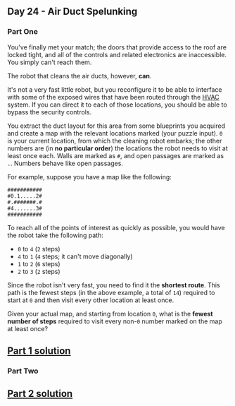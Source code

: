 ## Day 24 - Air Duct Spelunking

### Part One

You've finally met your match; the doors that provide access to the roof are locked tight, and
all of the controls and related electronics are inaccessible. You simply can't reach them.

The robot that cleans the air ducts, however, **can**.

It's not a very fast little robot, but you reconfigure it to be able to interface with some of
the exposed wires that have been routed through the [HVAC][3] system. If you can direct it to each
of those locations, you should be able to bypass the security controls.

You extract the duct layout for this area from some blueprints you acquired and create a map with
the relevant locations marked (your puzzle input). `0` is your current location, from which the
cleaning robot embarks; the other numbers are (in **no particular order**) the locations the robot
needs to visit at least once each. Walls are marked as `#`, and open passages are marked as `.`.
Numbers behave like open passages.

For example, suppose you have a map like the following:

```
###########
#0.1.....2#
#.#######.#
#4.......3#
###########
```

To reach all of the points of interest as quickly as possible, you would have the robot take the
following path:

 * `0` to `4` (`2` steps)
 * `4` to `1` (`4` steps; it can't move diagonally)
 * `1` to `2` (`6` steps)
 * `2` to `3` (`2` steps)

Since the robot isn't very fast, you need to find it the **shortest route**. This path is the
fewest steps (in the above example, a total of `14`) required to start at `0` and then visit
every other location at least once.

Given your actual map, and starting from location `0`, what is the **fewest number of steps**
required to visit every non-`0` number marked on the map at least once?

[Part 1 solution][1]
--------------------

### Part Two



[Part 2 solution][2]
--------------------


[1]: part_1.py
[2]: part_2.py
[3]: https://en.wikipedia.org/wiki/HVAC
